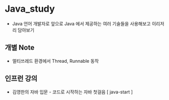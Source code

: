 # Java_study
- Java 언어 개발자로 앞으로 Java 에서 제공하는 여러 기술들을 사용해보고 이리저리 담아보기

## 개별 Note
- 멀티쓰레드 환경에서 Thread, Runnable 동작

## 인프런 강의
- 김영한의 자바 입문 - 코드로 시작하는 자바 첫걸음 [ java-start ]
